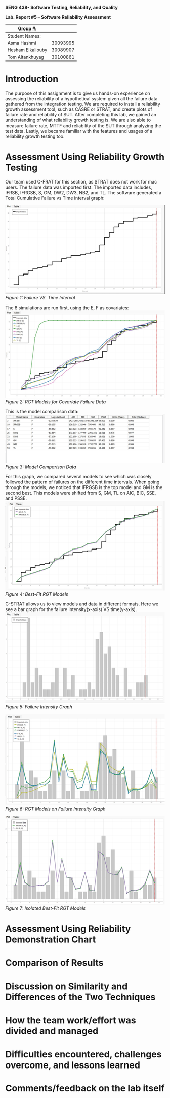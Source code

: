 **SENG 438- Software Testing, Reliability, and Quality**

**Lab. Report \#5 – Software Reliability Assessment**

| Group \#:       |   |
|-----------------|---|
| Student Names:  |   |
| Asma Hashmi     |30093995|
| Hesham Elkaliouby|  30089907   |
| Tom Altankhuyag  |  30100861   |

# Introduction
The purpose of this assignment is to give us hands-on experience on assessing the reliability of a hypothetical system given all the failure data gathered from the integration testing. We are required to install a reliability growth assessment tool, such as CASRE or STRAT, and create plots of failure rate and reliability of SUT. 
After completing this lab, we gained an understanding of what reliability growth testing is. We are also able to measure failure rate, MTTF and reliability of the SUT through analyzing the test data. Lastly, we became familiar with the features and usages of a reliability growth testing too.

# Assessment Using Reliability Growth Testing 
Our team used C-FRAT for this section, as STRAT does not work for mac users. The failure data was imported first. The imported data includes, IFRSB, IFRGSB, S, GM, DW2, DW3, NB2, and TL. The software generated a Total Cumulative Failure vs Time interval graph:

![1](/media/1.jpg)
*Figure 1: Failure VS. Time Interval*

The 8 simulations are run first, using the E, F as covariates:
![2](/media/2.jpg)
*Figure 2: RGT Models for Covariate Failure Data*

This is the model comparison data:
![3](/media/3.jpg)
*Figure 3: Model Comparison Data*

For this graph, we compared several models to see which was closely followed the pattern of failures on the different time intervals. When going through the models, we noticed that IFRGSB is the top model and GM is the second best. This models were shifted from S, GM, TL on AIC, BIC, SSE, and PSSE. 
![4](/media/4.jpg)
*Figure 4: Best-Fit RGT Models*

C-STRAT allows us to view models and data in different formats. Here we see a bar graph for the failure intensity(x-axis) VS time(y-axis).  
![5](/media/5.jpg)
*Figure 5: Failure Intensity Graph*

![6](/media/6.jpg)
*Figure 6: RGT Models on Failure Intensity Graph*

![7](/media/7.jpg)
*Figure 7: Isolated Best-Fit RGT Models*

# Assessment Using Reliability Demonstration Chart 

# 

# Comparison of Results

# Discussion on Similarity and Differences of the Two Techniques

# How the team work/effort was divided and managed

# 

# Difficulties encountered, challenges overcome, and lessons learned

# Comments/feedback on the lab itself
